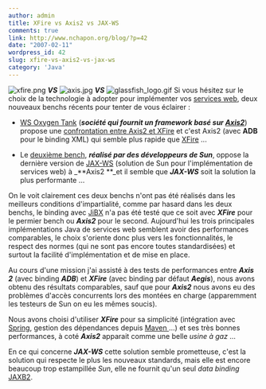```yaml
---
author: admin
title: XFire vs Axis2 vs JAX-WS
comments: true
link: http://www.nchapon.org/blog/?p=42
date: "2007-02-11"
wordpress_id: 42
slug: xfire-vs-axis2-vs-jax-ws
category: 'Java'
---
```


![xfire.png](http://www.nchapon.org/blog/wp-content/uploads/2007/02/xfire.miniature.png) _**VS**_ ![axis.jpg](http://www.nchapon.org/blog/wp-content/uploads/2007/02/axis.miniature.jpg) _**VS**_ ![glassfish_logo.gif](http://www.nchapon.org/blog/wp-content/uploads/2007/02/glassfish_logo.gif)
Si vous hésitez sur le choix de la technologie à  adopter pour implémenter vos [services web](http://fr.wikipedia.org/wiki/Web_service), deux nouveaux benchs récents pour tenter de vous éclairer :




  * [WS Oxygen Tank](http://www.wso2.com/) (_**société qui fournit un framework basé sur [Axis2](http://ws.apache.org/axis2/index.html)**_) propose une [confrontation entre Axis2 et XFire](http://wso2.org/library/588) et c'est Axis2 (avec **ADB** pour le binding XML) qui semble plus rapide que [XFire](http://xfire.codehaus.org/) ...




  * Le [deuxième bench](http://weblogs.java.net/blog/kohsuke/archive/2007/02/jaxws_ri_21_ben.html), **_réalisé par des développeurs de Sun_**, oppose la dernière version de [JAX-WS](https://jax-ws.dev.java.net/2.1/) (solution de Sun pour l'implémentation de services web) à  _**Axis2 **_et il semble que _**JAX-WS**_ soit la solution la plus performante ...


On le voit clairement ces deux benchs n'ont pas été réalisés dans les meilleurs conditions d'impartialité, comme par hasard dans les deux benchs, le binding avec [JiBX](http://jibx.sourceforge.net/) n'a pas été testé que ce soit avec **_XFire_** pour le permier bench ou _**Axis2**_ pour le second.
Aujourd'hui les trois principales implémentations Java de services web semblent avoir des performances comparables, le choix s'oriente donc plus vers les fonctionnalités, le respect des normes (qui ne sont pas encore toutes standardisées) et surtout la facilité d'implémentation et de mise en place.

Au cours d'une mission j'ai assisté à  des tests de performances entre **_Axis 2_** (avec binding **_ADB_**) et _**XFire**_ (avec binding par défaut _**Aegis**_), nous avons obtenu des résultats comparables, sauf que pour **_Axis2_** nous avons eu des problèmes d'accès concurrents lors des montées en charge (apparemment les testeurs de Sun on eu les mêmes soucis).

Nous avons choisi d'utiliser **_XFire_** pour sa simplicité (intégration avec [Spring](http://www.springframework.org/), gestion des dépendances depuis [Maven ](http://maven.apache.org/)...) et ses très bonnes performances, à  coté _**Axis2**_ apparait comme une belle _usine à  gaz_ ...

En ce qui concerne **_JAX-WS_** cette solution semble prometteuse, c'est la solution qui respecte le plus les nouveaux standards, mais elle est encore beaucoup trop estampillée _Sun_, elle ne fournit qu'un seul _data binding_ [JAXB2](https://jaxb.dev.java.net/).
